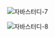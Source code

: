 ![자바스터디-7](https://user-images.githubusercontent.com/63386322/153742028-2dbbd5f4-a272-41c0-b08e-834a9e6be1b6.jpg)

![자바스터디-8](https://user-images.githubusercontent.com/63386322/153742020-5f459019-9393-4954-8218-765907b1701e.jpg)

